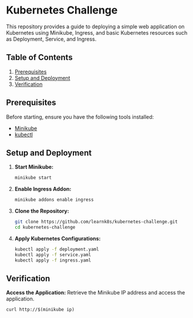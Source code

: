 # Kubernetes Challenge

This repository provides a guide to deploying a simple web application on Kubernetes using Minikube, Ingress, and basic Kubernetes resources such as Deployment, Service, and Ingress.

## Table of Contents

1. [Prerequisites](#prerequisites)
2. [Setup and Deployment](#setup-and-deployment)
3. [Verification](#verification)

## Prerequisites

Before starting, ensure you have the following tools installed:

- [Minikube](https://minikube.sigs.k8s.io/docs/start/)
- [kubectl](https://kubernetes.io/docs/tasks/tools/)

## Setup and Deployment

1. **Start Minikube:**

   ```sh
   minikube start

   ```

2. **Enable Ingress Addon:**

   ```sh
   minikube addons enable ingress

   ```

3. **Clone the Repository:**
   ```sh
   git clone https://github.com/learnk8s/kubernetes-challenge.git
   cd kubernetes-challenge
   ```
4. **Apply Kubernetes Configurations:**
   ```sh
   kubectl apply -f deployment.yaml
   kubectl apply -f service.yaml
   kubectl apply -f ingress.yaml
   ```

## Verification

**Access the Application:**
Retrieve the Minikube IP address and access the application.

    curl http://$(minikube ip)
